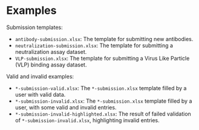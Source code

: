 # Examples

Submission templates:

- `antibody-submission.xlsx`: The template for submitting new antibodies.
- `neutralization-submission.xlsx`: The template for submitting a neutralization assay dataset.
- `VLP-submission.xlsx`: The template for submitting a Virus Like Particle (VLP) binding assay dataset.

Valid and invalid examples:

- `*-submission-valid.xlsx`: The `*-submission.xlsx` template filled by a user with valid data.
- `*-submission-invalid.xlsx`: The `*-submission.xlsx` template filled by a user, with some valid and invalid entries.
- `*-submission-invalid-highlighted.xlsx`: The result of failed validation of `*-submission-invalid.xlsx`, highlighting invalid entries.
